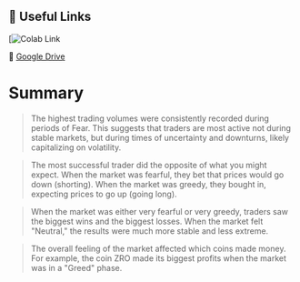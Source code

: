 ## 🔗 Useful Links

[![Colab Link](https://colab.research.google.com/drive/1pdNqR57DliJH2Ah5o0BzmfVMaOAMyCsp?usp=sharing)

📁 [Google Drive](https://drive.google.com/drive/folders/1WzIjKoy_kyDdvO1k2P2PaRmJBDorAu_f?usp=sharing)

# Summary
>The highest trading volumes were consistently recorded during periods of Fear. This suggests that traders are most active not during stable markets, but during times of uncertainty and downturns, likely capitalizing on volatility.

>The most successful trader did the opposite of what you might expect. When the market was fearful, they bet that prices would go down (shorting). When the market was greedy, they bought in, expecting prices to go up (going long).

>When the market was either very fearful or very greedy, traders saw the biggest wins and the biggest losses. When the market felt "Neutral," the results were much more stable and less extreme.

>The overall feeling of the market affected which coins made money. For example, the coin ZRO made its biggest profits when the market was in a "Greed" phase.
